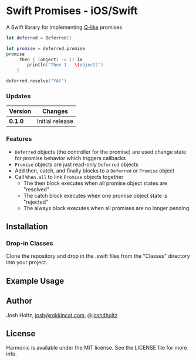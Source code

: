 # Swift Promises - iOS/Swift

A Swift library for implementing [Q-like](https://github.com/kriskowal/q) promises

```swift
let deferred = Deferred()

let promise = deferred.promise
promise
    .then { (object) -> () in
        println("Then 1 - \(object)")
    }

deferred.resolve("YAY")
```

### Updates

Version | Changes
--- | ---
**0.1.0** | Initial release

### Features
- `Deferred` objects (the controller for the promise) are used change state for promise behavior which triggers callbacks
- `Promise` objects are just read-only `Deferred` objects
- Add then, catch, and finally blocks to a `Deferred` or `Promise` object
- Call `When.all` to link `Promise` objects together
    - The then block executes when all promise object states are "resolved"
    - The catch block executes when one promise object state is "rejected"
    - The always block executes when all promises are no longer pending

## Installation

### Drop-in Classes
Clone the repository and drop in the .swift files from the "Classes" directory into your project.

## Example Usage


## Author

Josh Holtz, josh@rokkincat.com, [@joshdholtz](https://twitter.com/joshdholtz)

## License

Harmonic is available under the MIT license. See the LICENSE file for more info.
